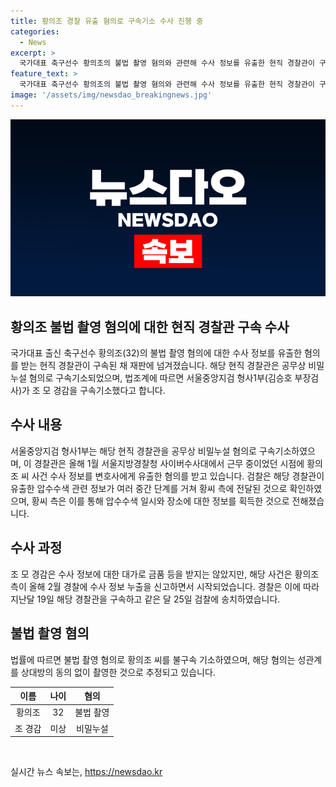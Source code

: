 ```yaml
---
title: 황의조 경찰 유출 혐의로 구속기소 수사 진행 중
categories:
  - News
excerpt: >
  국가대표 축구선수 황의조의 불법 촬영 혐의와 관련해 수사 정보를 유출한 현직 경찰관이 구속된 채 재판에 넘겨졌다. 조 경감은 올해 1월 사이버수사대에서 알게 된 황씨 사건 정보를 변호사에게 유출한 혐의로 기소됐다. 황씨 측은 압수수색 일시와 장소에 관한 정보를 브로커를 통해 전달받았으며, 조 경감은 대가 없이 정보를 유출한 것으로 조사됐다. 해당 사건은 황씨 측의 신고를 받아 시작되었고, 황씨는 불법 촬영된 영상에 대한 공소사실을 부인하고 있다.
feature_text: >
  국가대표 축구선수 황의조의 불법 촬영 혐의와 관련해 수사 정보를 유출한 현직 경찰관이 구속된 채 재판에 넘겨졌다. 조 경감은 올해 1월 사이버수사대에서 알게 된 황씨 사건 정보를 변호사에게 유출한 혐의로 기소됐다. 황씨 측은 압수수색 일시와 장소에 관한 정보를 브로커를 통해 전달받았으며, 조 경감은 대가 없이 정보를 유출한 것으로 조사됐다. 해당 사건은 황씨 측의 신고를 받아 시작되었고, 황씨는 불법 촬영된 영상에 대한 공소사실을 부인하고 있다.
image: '/assets/img/newsdao_breakingnews.jpg'
---
```


<p><img src="/assets/img/newsdao_breakingnews.jpg" alt="flaretime 속보" /></p>

<h2>황의조 불법 촬영 혐의에 대한 현직 경찰관 구속 수사</h2>

<p data-ke-size="size16">국가대표 출신 축구선수 황의조(32)의 불법 촬영 혐의에 대한 수사 정보를 유출한 혐의를 받는 현직 경찰관이 구속된 채 재판에 넘겨졌습니다. 해당 현직 경찰관은 공무상 비밀누설 혐의로 구속기소되었으며, 법조계에 따르면 서울중앙지검 형사1부(김승호 부장검사)가 조 모 경감을 구속기소했다고 합니다.</p>

<h2 data-ke-size="size26">수사 내용</h2>

<p data-ke-size="size16">서울중앙지검 형사1부는 해당 현직 경찰관을 공무상 비밀누설 혐의로 구속기소하였으며, 이 경찰관은 올해 1월 서울지방경찰청 사이버수사대에서 근무 중이었던 시점에 황의조 씨 사건 수사 정보를 변호사에게 유출한 혐의를 받고 있습니다. 검찰은 해당 경찰관이 유출한 압수수색 관련 정보가 여러 중간 단계를 거쳐 황씨 측에 전달된 것으로 확인하였으며, 황씨 측은 이를 통해 압수수색 일시와 장소에 대한 정보를 획득한 것으로 전해졌습니다.</p>

<h2 data-ke-size="size26">수사 과정</h2>

<p data-ke-size="size16">조 모 경감은 수사 정보에 대한 대가로 금품 등을 받지는 않았지만, 해당 사건은 황의조 측이 올해 2월 경찰에 수사 정보 누출을 신고하면서 시작되었습니다. 경찰은 이에 따라 지난달 19일 해당 경찰관을 구속하고 같은 달 25일 검찰에 송치하였습니다.</p>

<h2 data-ke-size="size26">불법 촬영 혐의</h2>

<p data-ke-size="size16">법률에 따르면 불법 촬영 혐의로 황의조 씨를 불구속 기소하였으며, 해당 혐의는 성관계를 상대방의 동의 없이 촬영한 것으로 추정되고 있습니다.</p>

<table>
<thead>
<tr>
<th style="text-align: center;">이름</th>
<th style="text-align: center;">나이</th>
<th style="text-align: center;">혐의</th>
</tr>
</thead>
<tbody>
<tr>
<td style="text-align: center;">황의조</td>
<td style="text-align: center;">32</td>
<td style="text-align: center;">불법 촬영</td>
</tr>
<tr>
<td style="text-align: center;">조 경감</td>
<td style="text-align: center;">미상</td>
<td style="text-align: center;">비밀누설</td>
</tr>
</tbody>
</table>

<p data-ke-size="size16">&nbsp;</p>
실시간 뉴스 속보는, <a href="https://newsdao.kr" rel="dofollow">https://newsdao.kr</a>


